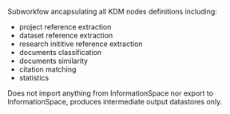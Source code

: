 Subworkfow ancapsulating all KDM nodes definitions including:
* project reference extraction
* dataset reference extraction
* research inititive reference extraction
* documents classification
* documents similarity
* citation matching
* statistics

Does not import anything from InformationSpace nor export to InformationSpace, produces intermediate output datastores only.